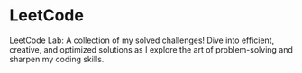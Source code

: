 # LeetCode
LeetCode Lab: A collection of my solved challenges!  Dive into efficient, creative, and optimized solutions as I explore the art of problem-solving and sharpen my coding skills.
